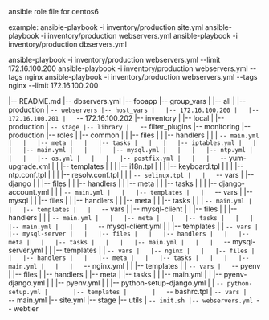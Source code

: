 ansible role file for centos6

example:
ansible-playbook -i inventory/production site.yml
ansible-playbook -i inventory/production webservers.yml
ansible-playbook -i inventory/production dbservers.yml

ansible-playbook -i inventory/production webservers.yml --limit 172.16.100.200
ansible-playbook -i inventory/production webservers.yml --tags nginx
ansible-playbook -i inventory/production webservers.yml --tags nginx --limit 172.16.100.200


|-- README.md
|-- dbservers.yml
|-- fooapp
|-- group_vars
|   |-- all
|   |-- production
|   `-- webservers
|-- host_vars
|   |-- 172.16.100.200
|   |-- 172.16.100.201
|   `-- 172.16.100.202
|-- inventory
|   |-- local
|   |-- production
|   `-- stage
|-- library
|   `-- filter_plugins
|-- monitoring
|-- production
|-- roles
|   |-- common
|   |   |-- files
|   |   |-- handlers
|   |   |   `-- main.yml
|   |   |-- meta
|   |   |-- tasks
|   |   |   |-- iptables.yml
|   |   |   |-- main.yml
|   |   |   |-- mysql.yml
|   |   |   |-- ntp.yml
|   |   |   |-- os.yml
|   |   |   |-- postfix.yml
|   |   |   `-- yum-upgrade.xml
|   |   |-- templates
|   |   |   |-- i18n.tpl
|   |   |   |-- keyboard.tpl
|   |   |   |-- ntp.conf.tpl
|   |   |   |-- resolv.conf.tpl
|   |   |   `-- selinux.tpl
|   |   `-- vars
|   |-- django
|   |   |-- files
|   |   |-- handlers
|   |   |-- meta
|   |   |-- tasks
|   |   |   |-- django-account.yml
|   |   |   `-- main.yml
|   |   |-- templates
|   |   `-- vars
|   |-- mysql
|   |   |-- files
|   |   |-- handlers
|   |   |-- meta
|   |   |-- tasks
|   |   |   `-- main.yml
|   |   |-- templates
|   |   `-- vars
|   |-- mysql-client
|   |   |-- files
|   |   |-- handlers
|   |   |   `-- main.yml
|   |   |-- meta
|   |   |-- tasks
|   |   |   |-- main.yml
|   |   |   `-- mysql-client.yml
|   |   |-- templates
|   |   `-- vars
|   |-- mysql-server
|   |   |-- files
|   |   |-- handlers
|   |   |-- meta
|   |   |-- tasks
|   |   |   |-- main.yml
|   |   |   `-- mysql-server.yml
|   |   |-- templates
|   |   `-- vars
|   |-- nginx
|   |   |-- files
|   |   |-- handlers
|   |   |-- meta
|   |   |-- tasks
|   |   |   |-- main.yml
|   |   |   `-- nginx.yml
|   |   |-- templates
|   |   `-- vars
|   `-- pyenv
|       |-- files
|       |-- handlers
|       |-- meta
|       |-- tasks
|       |   |-- main.yml
|       |   |-- pyenv-django.yml
|       |   |-- pyenv.yml
|       |   |-- python-setup-django.yml
|       |   `-- python-setup.yml
|       |-- templates
|       |   `-- bashrc.tpl
|       `-- vars
|           `-- main.yml
|-- site.yml
|-- stage
|-- utils
|   `-- init.sh
|-- webservers.yml
`-- webtier


